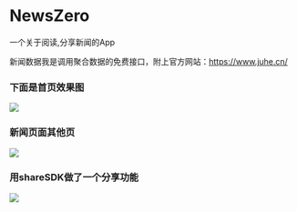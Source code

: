 # NewsZero
一个关于阅读,分享新闻的App

新闻数据我是调用聚合数据的免费接口，附上官方网站：https://www.juhe.cn/ 

### 下面是首页效果图 ###

![](http://i.imgur.com/L517YcH.png)

### 新闻页面其他页 ###

![](http://i.imgur.com/vjICLCX.png)

### 用shareSDK做了一个分享功能 ###

![](http://i.imgur.com/dA6svz3.png)
